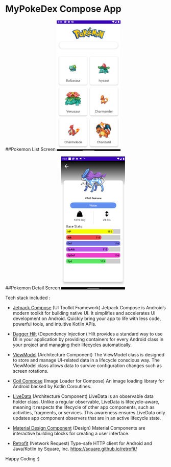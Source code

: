 # MyPokeDex Compose App

##Pokemon List Screen
<img src="misc/Screenshot_6.png" width="200">

##Pokemon Detail Screen
<img src="misc/Screenshot_7.png" width="200">


Tech stack included :

- [Jetpack Compose](https://developer.android.com/jetpack/compose) (UI Toolkit Framework)
  Jetpack Compose is Android’s modern toolkit for building native UI. It simplifies and accelerates UI development on Android. Quickly bring your app to life with less code, powerful tools, and intuitive Kotlin APIs.

- [Dagger Hilt](https://developer.android.com/training/dependency-injection/hilt-android) (Dependency Injection)
  Hilt provides a standard way to use DI in your application by providing containers for every Android class in your project and managing their lifecycles automatically.

- [ViewModel](https://developer.android.com/topic/libraries/architecture/viewmodel) (Architecture Component)
  The ViewModel class is designed to store and manage UI-related data in a lifecycle conscious way. The ViewModel class allows data to survive configuration changes such as screen rotations.

- [Coil Compose](https://github.com/coil-kt/coil) (Image Loader for Compose)
  An image loading library for Android backed by Kotlin Coroutines.

- [LiveData](https://developer.android.com/topic/libraries/architecture/livedata) (Architecture Component)
  LiveData is an observable data holder class. Unlike a regular observable, LiveData is lifecycle-aware, meaning it respects the lifecycle of other app components, such as activities, fragments, or services. This awareness ensures LiveData only updates app component observers that are in an active lifecycle state.

- [Material Design Component](https://material.io/components/) (Design)
  Material Components are interactive building blocks for creating a user interface.

- [Retrofit](https://github.com/square/retrofit) (Network Request)
  Type-safe HTTP client for Android and Java/Kotlin by Square, Inc. https://square.github.io/retrofit/


Happy Coding :)

